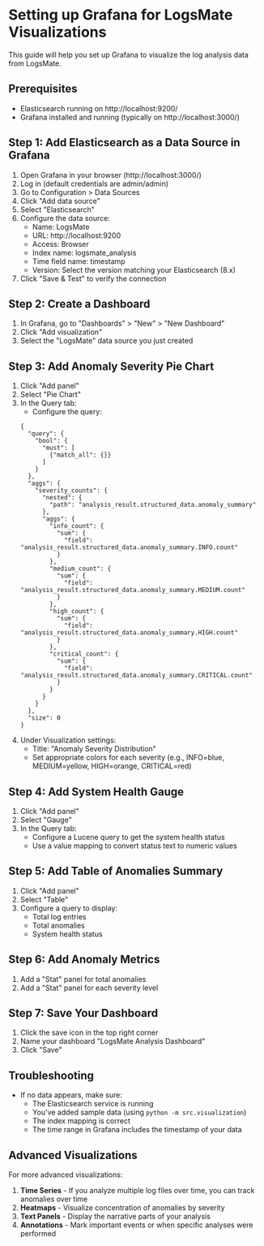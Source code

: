 # Setting up Grafana for LogsMate Visualizations

This guide will help you set up Grafana to visualize the log analysis data from LogsMate.

## Prerequisites

- Elasticsearch running on http://localhost:9200/
- Grafana installed and running (typically on http://localhost:3000/)

## Step 1: Add Elasticsearch as a Data Source in Grafana

1. Open Grafana in your browser (http://localhost:3000/)
2. Log in (default credentials are admin/admin)
3. Go to Configuration > Data Sources
4. Click "Add data source"
5. Select "Elasticsearch"
6. Configure the data source:
   - Name: LogsMate
   - URL: http://localhost:9200
   - Access: Browser
   - Index name: logsmate_analysis
   - Time field name: timestamp
   - Version: Select the version matching your Elasticsearch (8.x)
7. Click "Save & Test" to verify the connection

## Step 2: Create a Dashboard

1. In Grafana, go to "Dashboards" > "New" > "New Dashboard"
2. Click "Add visualization"
3. Select the "LogsMate" data source you just created

## Step 3: Add Anomaly Severity Pie Chart

1. Click "Add panel"
2. Select "Pie Chart"
3. In the Query tab:
   - Configure the query:
   ```
   {
     "query": {
       "bool": {
         "must": [
           {"match_all": {}}
         ]
       }
     },
     "aggs": {
       "severity_counts": {
         "nested": {
           "path": "analysis_result.structured_data.anomaly_summary"
         },
         "aggs": {
           "info_count": {
             "sum": {
               "field": "analysis_result.structured_data.anomaly_summary.INFO.count"
             }
           },
           "medium_count": {
             "sum": {
               "field": "analysis_result.structured_data.anomaly_summary.MEDIUM.count"
             }
           },
           "high_count": {
             "sum": {
               "field": "analysis_result.structured_data.anomaly_summary.HIGH.count"
             }
           },
           "critical_count": {
             "sum": {
               "field": "analysis_result.structured_data.anomaly_summary.CRITICAL.count"
             }
           }
         }
       }
     },
     "size": 0
   }
   ```
4. Under Visualization settings:
   - Title: "Anomaly Severity Distribution"
   - Set appropriate colors for each severity (e.g., INFO=blue, MEDIUM=yellow, HIGH=orange, CRITICAL=red)

## Step 4: Add System Health Gauge

1. Click "Add panel"
2. Select "Gauge"
3. In the Query tab:
   - Configure a Lucene query to get the system health status
   - Use a value mapping to convert status text to numeric values

## Step 5: Add Table of Anomalies Summary

1. Click "Add panel"
2. Select "Table"
3. Configure a query to display:
   - Total log entries
   - Total anomalies
   - System health status

## Step 6: Add Anomaly Metrics

1. Add a "Stat" panel for total anomalies
2. Add a "Stat" panel for each severity level

## Step 7: Save Your Dashboard

1. Click the save icon in the top right corner
2. Name your dashboard "LogsMate Analysis Dashboard"
3. Click "Save"

## Troubleshooting

- If no data appears, make sure:
  - The Elasticsearch service is running
  - You've added sample data (using `python -m src.visualization`)
  - The index mapping is correct
  - The time range in Grafana includes the timestamp of your data

## Advanced Visualizations

For more advanced visualizations:

1. **Time Series** - If you analyze multiple log files over time, you can track anomalies over time
2. **Heatmaps** - Visualize concentration of anomalies by severity
3. **Text Panels** - Display the narrative parts of your analysis
4. **Annotations** - Mark important events or when specific analyses were performed 